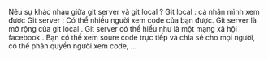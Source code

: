 Nêu sự khác nhau giữa git server và git local ?
	 Git local : cá nhân mình xem được 
	 Git server : Có thể nhiều người xem code của bạn được.
	 Git server là mở rộng của git local . Git server có thể hiểu như là một mạng xã hội facebook .
	 Bạn có thể xem soure code trực tiếp và chia sẻ cho mọi người, có thể phân quyền người xem code, ...